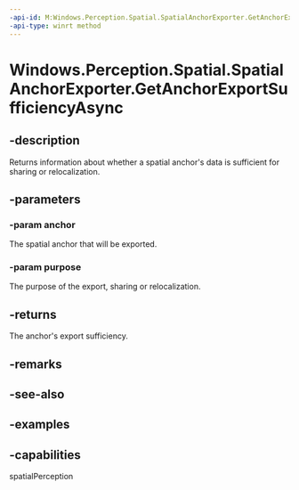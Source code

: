 ```yaml
---
-api-id: M:Windows.Perception.Spatial.SpatialAnchorExporter.GetAnchorExportSufficiencyAsync(Windows.Perception.Spatial.SpatialAnchor,Windows.Perception.Spatial.SpatialAnchorExportPurpose)
-api-type: winrt method
---
```


<!-- Method syntax.
public IAsyncOperation<SpatialAnchorExportSufficiency> SpatialAnchorExporter.GetAnchorExportSufficiencyAsync(SpatialAnchor anchor, SpatialAnchorExportPurpose purpose)
-->

# Windows.Perception.Spatial.SpatialAnchorExporter.GetAnchorExportSufficiencyAsync

## -description
Returns information about whether a spatial anchor's data is sufficient for sharing or relocalization.

## -parameters
### -param anchor
The spatial anchor that will be exported.

### -param purpose
The purpose of the export, sharing or relocalization.

## -returns
The anchor's export sufficiency.

## -remarks

## -see-also

## -examples

## -capabilities
spatialPerception